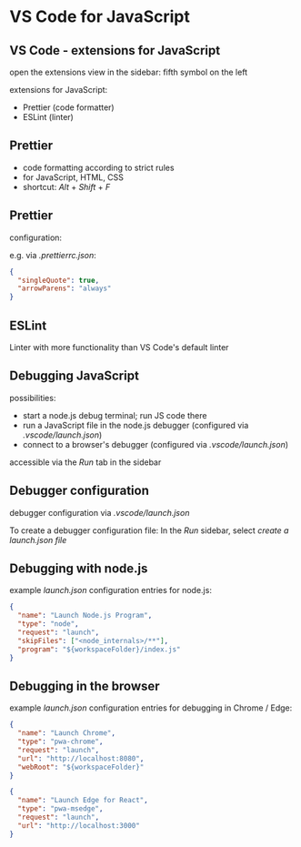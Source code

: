# VS Code for JavaScript

## VS Code - extensions for JavaScript

open the extensions view in the sidebar: fifth symbol on the left

extensions for JavaScript:

- Prettier (code formatter)
- ESLint (linter)

## Prettier

- code formatting according to strict rules
- for JavaScript, HTML, CSS
- shortcut: _Alt_ + _Shift_ + _F_

## Prettier

configuration:

e.g. via _.prettierrc.json_:

```json
{
  "singleQuote": true,
  "arrowParens": "always"
}
```

## ESLint

Linter with more functionality than VS Code's default linter

## Debugging JavaScript

possibilities:

- start a node.js debug terminal; run JS code there
- run a JavaScript file in the node.js debugger (configured via _.vscode/launch.json_)
- connect to a browser's debugger (configured via _.vscode/launch.json_)

accessible via the _Run_ tab in the sidebar

## Debugger configuration

debugger configuration via _.vscode/launch.json_

To create a debugger configuration file: In the _Run_ sidebar, select _create a launch.json file_

## Debugging with node.js

example _launch.json_ configuration entries for node.js:

```json
{
  "name": "Launch Node.js Program",
  "type": "node",
  "request": "launch",
  "skipFiles": ["<node_internals>/**"],
  "program": "${workspaceFolder}/index.js"
}
```

## Debugging in the browser

example _launch.json_ configuration entries for debugging in Chrome / Edge:

```json
{
  "name": "Launch Chrome",
  "type": "pwa-chrome",
  "request": "launch",
  "url": "http://localhost:8080",
  "webRoot": "${workspaceFolder}"
}
```

```json
{
  "name": "Launch Edge for React",
  "type": "pwa-msedge",
  "request": "launch",
  "url": "http://localhost:3000"
}
```
